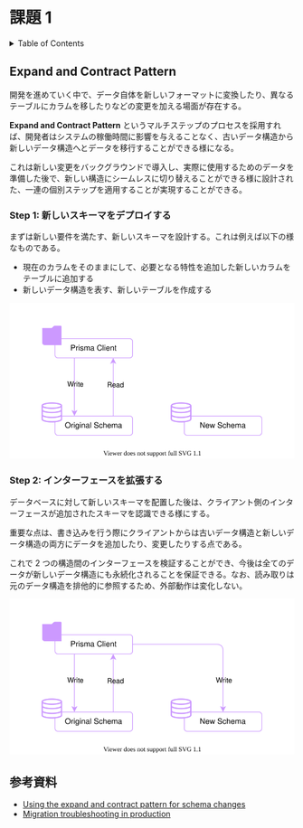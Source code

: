 # 課題 1

<!-- START doctoc generated TOC please keep comment here to allow auto update -->
<!-- DON'T EDIT THIS SECTION, INSTEAD RE-RUN doctoc TO UPDATE -->
<details>
<summary>Table of Contents</summary>

- [Expand and Contract Pattern](#expand-and-contract-pattern)
  - [Step 1: 新しいスキーマをデプロイする](#step-1-%E6%96%B0%E3%81%97%E3%81%84%E3%82%B9%E3%82%AD%E3%83%BC%E3%83%9E%E3%82%92%E3%83%87%E3%83%97%E3%83%AD%E3%82%A4%E3%81%99%E3%82%8B)
  - [Step 2: インターフェースを拡張する](#step-2-%E3%82%A4%E3%83%B3%E3%82%BF%E3%83%BC%E3%83%95%E3%82%A7%E3%83%BC%E3%82%B9%E3%82%92%E6%8B%A1%E5%BC%B5%E3%81%99%E3%82%8B)
- [参考資料](#%E5%8F%82%E8%80%83%E8%B3%87%E6%96%99)

</details>
<!-- END doctoc generated TOC please keep comment here to allow auto update -->

## Expand and Contract Pattern

開発を進めていく中で、データ自体を新しいフォーマットに変換したり、異なるテーブルにカラムを移したりなどの変更を加える場面が存在する。

**Expand and Contract Pattern** というマルチステップのプロセスを採用すれば、開発者はシステムの稼働時間に影響を与えることなく、古いデータ構造から新しいデータ構造へとデータを移行することができる様になる。

これは新しい変更をバックグラウンドで導入し、実際に使用するためのデータを準備した後で、新しい構造にシームレスに切り替えることができる様に設計された、一連の個別ステップを適用することが実現することができる。

### Step 1: 新しいスキーマをデプロイする

まずは新しい要件を満たす、新しいスキーマを設計する。これは例えば以下の様なものである。

- 現在のカラムをそのままにして、必要となる特性を追加した新しいカラムをテーブルに追加する
- 新しいデータ構造を表す、新しいテーブルを作成する

![](assets/step1.drawio.svg)

### Step 2: インターフェースを拡張する

データベースに対して新しいスキーマを配置した後は、クライアント側のインターフェースが追加されたスキーマを認識できる様にする。

重要な点は、書き込みを行う際にクライアントからは古いデータ構造と新しいデータ構造の両方にデータを追加したり、変更したりする点である。

これで 2 つの構造間のインターフェースを検証することができ、今後は全てのデータが新しいデータ構造にも永続化されることを保証できる。なお、読み取りは元のデータ構造を排他的に参照するため、外部動作は変化しない。

![](assets/step2.drawio.svg)

## 参考資料

- [Using the expand and contract pattern for schema changes](https://www.prisma.io/dataguide/types/relational/expand-and-contract-pattern)
- [Migration troubleshooting in production](https://www.prisma.io/docs/guides/database/production-troubleshooting)
